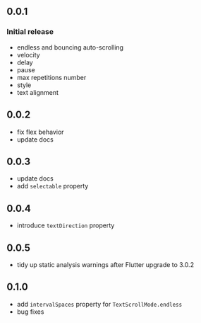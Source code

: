 ## 0.0.1

### Initial release
* endless and bouncing auto-scrolling
* velocity
* delay
* pause
* max repetitions number
* style
* text alignment

## 0.0.2
* fix flex behavior
* update docs

## 0.0.3
* update docs
* add `selectable` property

## 0.0.4
* introduce `textDirection` property

## 0.0.5
* tidy up static analysis warnings after Flutter upgrade to 3.0.2

## 0.1.0
* add `intervalSpaces` property for `TextScrollMode.endless`
* bug fixes

